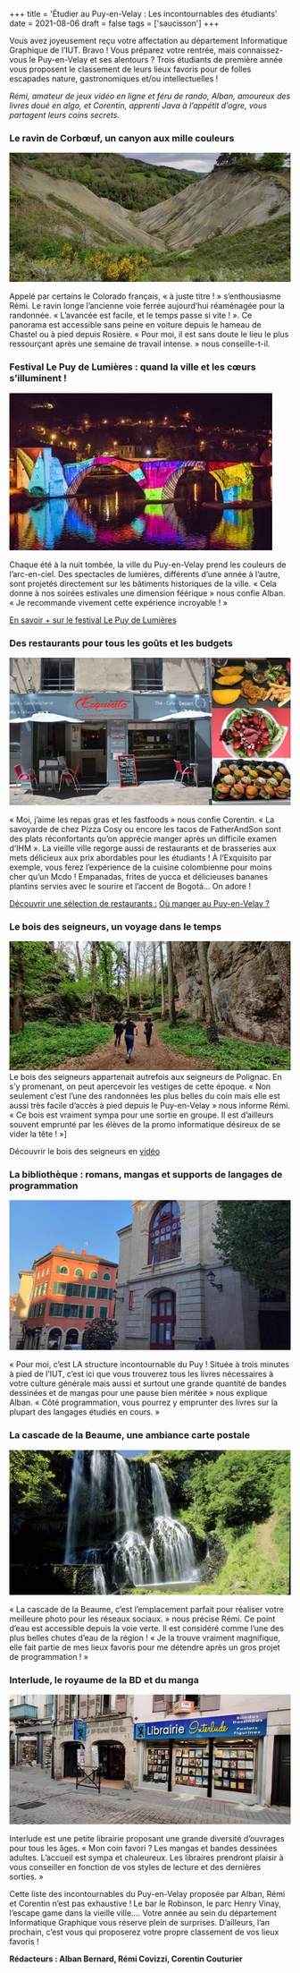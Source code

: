 +++
title = 'Étudier au Puy-en-Velay : Les incontournables des étudiants'
date = 2021-08-06
draft = false
tags = ['saucisson']
+++


Vous avez joyeusement reçu votre affectation au département Informatique Graphique de l’IUT. Bravo ! Vous préparez votre rentrée, mais connaissez-vous le Puy-en-Velay et ses alentours ? Trois étudiants de première année vous proposent le classement de leurs lieux favoris pour de folles escapades nature, gastronomiques et/ou intellectuelles !

_Rémi, amateur de jeux vidéo en ligne et féru de rando, Alban, amoureux des livres doué en algo, et Corentin, apprenti Java à l’appétit d’ogre, vous partagent leurs coins secrets._

### Le ravin de Corbœuf, un canyon aux mille couleurs

![](img/Le-ravin-de-corboeuf-IUT-Informatique-Graphique%20(1).jpg)

Appelé par certains le Colorado français, « à juste titre ! » s’enthousiasme Rémi. Le ravin longe l’ancienne voie ferrée aujourd’hui réaménagée pour la randonnée. « L’avancée est facile, et le temps passe si vite ! ». Ce panorama est accessible sans peine en voiture depuis le hameau de Chastel ou à pied depuis Rosière. « Pour moi, il est sans doute le lieu le plus ressourçant après une semaine de travail intense. » nous conseille-t-il.

### Festival Le Puy de Lumières : quand la ville et les cœurs s’illuminent !

![](img/Les-Puy-de-Lumieres-IUT-Informatique-Graphique%20(1).jpg)

Chaque été à la nuit tombée, la ville du Puy-en-Velay prend les couleurs de l’arc-en-ciel. Des spectacles de lumières, différents d’une année à l’autre, sont projetés directement sur les bâtiments historiques de la ville. « Cela donne à nos soirées estivales une dimension féérique » nous confie Alban. « Je recommande vivement cette expérience incroyable ! »

[En savoir + sur le festival Le Puy de Lumières](https://www.puydelumieres.fr/)

### Des restaurants pour tous les goûts et les budgets

![](img/exquisitos-768x402%20(1).jpg)

« Moi, j’aime les repas gras et les fastfoods » nous confie Corentin. « La savoyarde de chez Pizza Cosy ou encore les tacos de FatherAndSon sont des plats réconfortants qu’on apprécie manger après un difficile examen d’IHM ». La vieille ville regorge aussi de restaurants et de brasseries aux mets délicieux aux prix abordables pour les étudiants ! À l’Exquisito par exemple, vous ferez l’expérience de la cuisine colombienne pour moins cher qu’un Mcdo ! Empanadas, frites de yucca et délicieuses bananes plantins servies avec le sourire et l’accent de Bogotá… On adore !

[Découvrir une sélection de restaurants :](https://ig.iut-clermont.fr/news/la-guerre-des-langages/) [Où manger au Puy-en-Velay ?](https://www.tripadvisor.fr/Restaurants-g187092-Le_Puy_en_Velay_Haute_Loire_Auvergne_Rhone_Alpes.html)

### Le bois des seigneurs, un voyage dans le temps

![](img/Le-bois-des-seigneurs-IUT-Informatique-Graphique%20(1).jpg)
Le bois des seigneurs appartenait autrefois aux seigneurs de Polignac. En s’y promenant, on peut apercevoir les vestiges de cette époque. « Non seulement c’est l’une des randonnées les plus belles du coin mais elle est aussi très facile d’accès à pied depuis le Puy-en-Velay » nous informe Rémi. « Ce bois est vraiment sympa pour une sortie en groupe. Il est d’ailleurs souvent emprunté par les élèves de la promo informatique désireux de se vider la tête ! »]

Découvrir le bois des seigneurs en [vidéo](https://www.youtube.com/watch?v=EVxPqMK1A9Q&t=197s)

### La bibliothèque : romans, mangas et supports de langages de programmation

![](img/Bibliotheque-Le-Puy-en-Velay%20(1).jpg)

« Pour moi, c’est LA structure incontournable du Puy ! Située à trois minutes à pied de l’IUT, c’est ici que vous trouverez tous les livres nécessaires à votre culture générale mais aussi et surtout une grande quantité de bandes dessinées et de mangas pour une pause bien méritée » nous explique Alban. « Côté programmation, vous pourrez y emprunter des livres sur la plupart des langages étudiés en cours. »

### La cascade de la Beaume, une ambiance carte postale

![](img/Cascade-de-la-Beaume-IUT-Departement-Informatique%20(1).jpg)

« La cascade de la Beaume, c’est l’emplacement parfait pour réaliser votre meilleure photo pour les réseaux sociaux. » nous précise Rémi. Ce point d’eau est accessible depuis la voie verte. Il est considéré comme l’une des plus belles chutes d’eau de la région ! « Je la trouve vraiment magnifique, elle fait partie de mes lieux favoris pour me détendre après un gros projet de programmation ! »

### Interlude, le royaume de la BD et du manga

![](img/Interlude-Departement-Informatique-Graphique%20(1).jpg)

Interlude est une petite librairie proposant une grande diversité d’ouvrages pour tous les âges. « Mon coin favori ? Les mangas et bandes dessinées adultes. L’accueil est sympa et chaleureux. Les libraires prendront plaisir à vous conseiller en fonction de vos styles de lecture et des dernières sorties. »

Cette liste des incontournables du Puy-en-Velay proposée par Alban, Rémi et Corentin n’est pas exhaustive ! Le bar le Robinson, le parc Henry Vinay, l’escape game dans la vieille ville…. Votre année au sein du département Informatique Graphique vous réserve plein de surprises. D’ailleurs, l’an prochain, c’est vous qui proposerez votre propre classement de vos lieux favoris !

**Rédacteurs : Alban Bernard, Rémi Covizzi, Corentin Couturier**